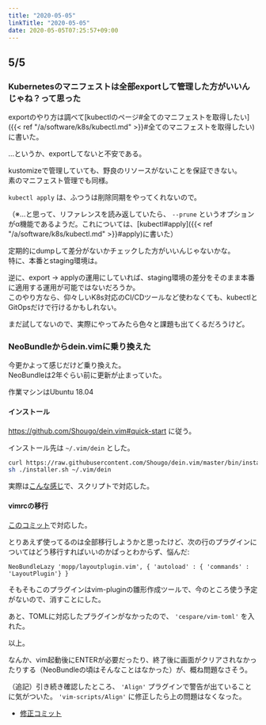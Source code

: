 ```yaml
---
title: "2020-05-05"
linkTitle: "2020-05-05"
date: 2020-05-05T07:25:57+09:00
---
```


## 5/5
### Kubernetesのマニフェストは全部exportして管理した方がいいんじゃね？って思った

exportのやり方は調べて[kubectlのページ#全てのマニフェストを取得したい]({{< ref "/a/software/k8s/kubectl.md" >}}#全てのマニフェストを取得したい)に書いた。

…というか、exportしてないと不安である。

kustomizeで管理していても、野良のリソースがないことを保証できない。  
素のマニフェスト管理でも同様。

`kubectl apply` は、ふつうは削除同期をやってくれないので。  

（※…と思って、リファレンスを読み返していたら、 `--prune` というオプションがα機能であるようだ。これについては、[kubectl#apply]({{< ref "/a/software/k8s/kubectl.md" >}}#apply)に書いた）

定期的にdumpして差分がないかチェックした方がいいんじゃないかな。  
特に、本番とstaging環境は。

逆に、export -> applyの運用にしていれば、staging環境の差分をそのまま本番に適用する運用が可能ではないだろうか。  
このやり方なら、仰々しいK8s対応のCI/CDツールなど使わなくても、kubectlとGitOpsだけで行けるかもしれない。

まだ試してないので、実際にやってみたら色々と課題も出てくるだろうけど。

### NeoBundleからdein.vimに乗り換えた

今更かよって感じだけど乗り換えた。  
NeoBundleは2年ぐらい前に更新が止まっていた。

作業マシンはUbuntu 18.04

#### インストール

https://github.com/Shougo/dein.vim#quick-start に従う。

インストール先は `~/.vim/dein` とした。

```sh
curl https://raw.githubusercontent.com/Shougo/dein.vim/master/bin/installer.sh > installer.sh
sh ./installer.sh ~/.vim/dein
```

実際は[こんな感じ](https://github.com/progrhyme/dotfiles/commit/1ef6a75f2952407d6758eb0c1cef584943ed9ecc)で、スクリプトで対応した。

#### vimrcの移行

[このコミット](https://github.com/progrhyme/dotfiles/commit/35f3be479a57e92d98a6182792b900366ab20beb)で対応した。

とりあえず使ってるのは全部移行しようかと思ったけど、次の行のプラグインについてはどう移行すればいいのかぱっとわからず、悩んだ:

```Vim
NeoBundleLazy 'mopp/layoutplugin.vim', { 'autoload' : { 'commands' : 'LayoutPlugin'} }
```

そもそもこのプラグインはvim-pluginの雛形作成ツールで、今のところ使う予定がないので、消すことにした。

あと、TOMLに対応したプラグインがなかったので、 `'cespare/vim-toml'` を入れた。

以上。

なんか、vim起動後にENTERが必要だったり、終了後に画面がクリアされなかったりする（NeoBundleの頃はそんなことはなかった）が、概ね問題なさそう。

（追記）引き続き確認したところ、 `'Align'` プラグインで警告が出ていることに気がついた。 `'vim-scripts/Align'` に修正したら上の問題はなくなった。

- [修正コミット](https://github.com/progrhyme/dotfiles/commit/df90a50ffca16629bb0dbcf31f6405e249cac763)
